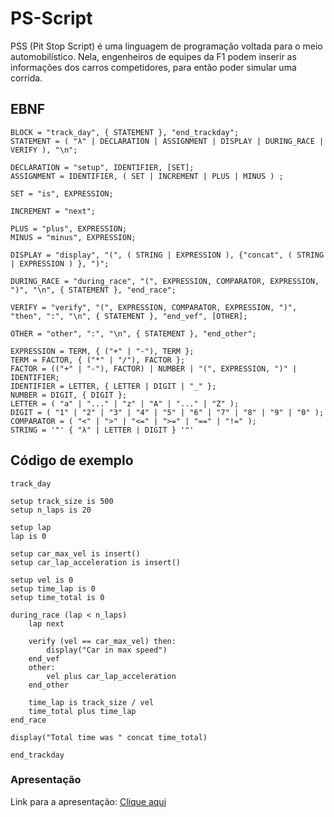 # PS-Script

PSS (Pit Stop Script) é uma linguagem de programação voltada para o meio automobilístico. Nela, engenheiros de equipes da F1 podem inserir as informações dos carros competidores, para então poder simular uma corrida.

## EBNF

```
BLOCK = "track_day", { STATEMENT }, "end_trackday";
STATEMENT = ( "λ" | DECLARATION | ASSIGNMENT | DISPLAY | DURING_RACE | VERIFY ), "\n";

DECLARATION = "setup", IDENTIFIER, [SET];
ASSIGNMENT = IDENTIFIER, ( SET | INCREMENT | PLUS | MINUS ) ;

SET = "is", EXPRESSION;

INCREMENT = "next";

PLUS = "plus", EXPRESSION;
MINUS = "minus", EXPRESSION;

DISPLAY = "display", "(", ( STRING | EXPRESSION ), {"concat", ( STRING | EXPRESSION ) }, ")";

DURING_RACE = "during_race", "(", EXPRESSION, COMPARATOR, EXPRESSION, ")", "\n", { STATEMENT }, "end_race";

VERIFY = "verify", "(", EXPRESSION, COMPARATOR, EXPRESSION, ")", "then", ":", "\n", { STATEMENT }, "end_vef", [OTHER];

OTHER = "other", ":", "\n", { STATEMENT }, "end_other";

EXPRESSION = TERM, { ("+" | "-"), TERM };
TERM = FACTOR, { ("*" | "/"), FACTOR };
FACTOR = (("+" | "-"), FACTOR) | NUMBER | "(", EXPRESSION, ")" | IDENTIFIER;
IDENTIFIER = LETTER, { LETTER | DIGIT | "_" };
NUMBER = DIGIT, { DIGIT };
LETTER = ( "a" | "..." | "z" | "A" | "..." | "Z" );
DIGIT = ( "1" | "2" | "3" | "4" | "5" | "6" | "7" | "8" | "9" | "0" );
COMPARATOR = ( "<" | ">" | "<=" | ">=" | "==" | "!=" );
STRING = '"' { "λ" | LETTER | DIGIT } '"'
```

## Código de exemplo

```
track_day

setup track_size is 500
setup n_laps is 20

setup lap
lap is 0

setup car_max_vel is insert()
setup car_lap_acceleration is insert()

setup vel is 0
setup time_lap is 0
setup time_total is 0

during_race (lap < n_laps)
	lap next

	verify (vel == car_max_vel) then:
		display("Car in max speed")
	end_vef
	other:
		vel plus car_lap_acceleration
	end_other

	time_lap is track_size / vel
	time_total plus time_lap
end_race

display("Total time was " concat time_total)

end_trackday
```

### Apresentação

Link para a apresentação: [Clique aqui](https://docs.google.com/presentation/d/1VgbbVcq-LaROyrkPK7gqxeboMqaPh3YFs6ArR_GX1Yw/edit?usp=sharing)
